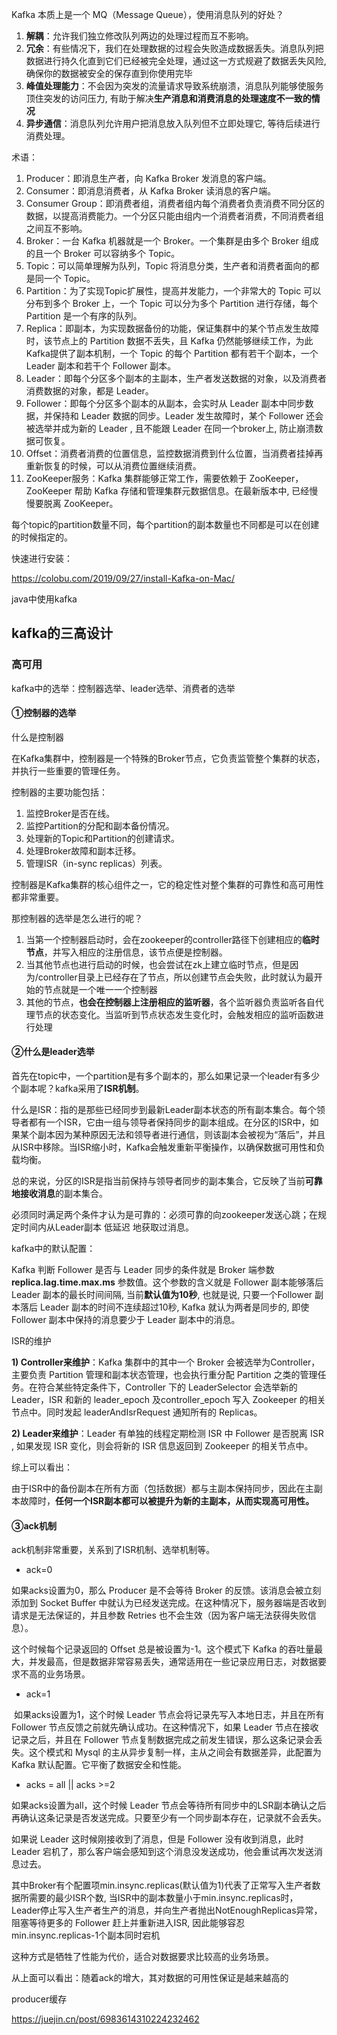 Kafka 本质上是一个 MQ（Message Queue），使用消息队列的好处？

1. **解耦**：允许我们独立修改队列两边的处理过程而互不影响。
2. **冗余**：有些情况下，我们在处理数据的过程会失败造成数据丢失。消息队列把数据进行持久化直到它们已经被完全处理，通过这一方式规避了数据丢失风险, 确保你的数据被安全的保存直到你使用完毕
3. **峰值处理能力**：不会因为突发的流量请求导致系统崩溃，消息队列能够使服务顶住突发的访问压力, 有助于解决**生产消息和消费消息的处理速度不一致的情况**
4. **异步通信**：消息队列允许用户把消息放入队列但不立即处理它, 等待后续进行消费处理。



术语：

1. Producer：即消息生产者，向 Kafka Broker 发消息的客户端。
2. Consumer：即消息消费者，从 Kafka Broker 读消息的客户端。
3. Consumer Group：即消费者组，消费者组内每个消费者负责消费不同分区的数据，以提高消费能力。一个分区只能由组内一个消费者消费，不同消费者组之间互不影响。
4. Broker：一台 Kafka 机器就是一个 Broker。一个集群是由多个 Broker 组成的且一个 Broker 可以容纳多个 Topic。
5. Topic：可以简单理解为队列，Topic 将消息分类，生产者和消费者面向的都是同一个 Topic。
6. Partition：为了实现Topic扩展性，提高并发能力，一个非常大的 Topic 可以分布到多个 Broker 上，一个 Topic 可以分为多个 Partition 进行存储，每个 Partition 是一个有序的队列。
7. Replica：即副本，为实现数据备份的功能，保证集群中的某个节点发生故障时，该节点上的 Partition 数据不丢失，且 Kafka 仍然能够继续工作，为此Kafka提供了副本机制，一个 Topic 的每个 Partition 都有若干个副本，一个 Leader 副本和若干个 Follower 副本。
8. Leader：即每个分区多个副本的主副本，生产者发送数据的对象，以及消费者消费数据的对象，都是 Leader。
9. Follower：即每个分区多个副本的从副本，会实时从 Leader 副本中同步数据，并保持和 Leader 数据的同步。Leader 发生故障时，某个 Follower 还会被选举并成为新的 Leader , 且不能跟 Leader 在同一个broker上, 防止崩溃数据可恢复。
10. Offset：消费者消费的位置信息，监控数据消费到什么位置，当消费者挂掉再重新恢复的时候，可以从消费位置继续消费。
11. ZooKeeper服务：Kafka 集群能够正常工作，需要依赖于 ZooKeeper，ZooKeeper 帮助 Kafka 存储和管理集群元数据信息。在最新版本中, 已经慢慢要脱离 ZooKeeper。





每个topic的partition数量不同，每个partition的副本数量也不同都是可以在创建的时候指定的。



快速进行安装：

https://colobu.com/2019/09/27/install-Kafka-on-Mac/



java中使用kafka



## kafka的三高设计

### 高可用

kafka中的选举：控制器选举、leader选举、消费者的选举

#### ①控制器的选举

什么是控制器

在Kafka集群中，控制器是一个特殊的Broker节点，它负责监管整个集群的状态，并执行一些重要的管理任务。

控制器的主要功能包括：

1. 监控Broker是否在线。
2. 监控Partition的分配和副本备份情况。
3. 处理新的Topic和Partition的创建请求。
4. 处理Broker故障和副本迁移。
5. 管理ISR（in-sync replicas）列表。

控制器是Kafka集群的核心组件之一，它的稳定性对整个集群的可靠性和高可用性都非常重要。



那控制器的选举是怎么进行的呢？

1. 当第一个控制器启动时，会在zookeeper的controller路径下创建相应的**临时节点**，并写入相应的注册信息，该节点便是控制器。
2. 当其他节点也进行启动的时候，也会尝试在zk上建立临时节点，但是因为/controller目录上已经存在了节点，所以创建节点会失败，此时就认为最开始的节点就是一个唯一一个控制器
3. 其他的节点，**也会在控制器上注册相应的监听器**，各个监听器负责监听各自代理节点的状态变化。当监听到节点状态发生变化时，会触发相应的监听函数进行处理



#### ②什么是leader选举

首先在topic中，一个partition是有多个副本的，那么如果记录一个leader有多少个副本呢？kafka采用了**ISR机制**。

什么是ISR：指的是那些已经同步到最新Leader副本状态的所有副本集合。每个领导者都有一个ISR，它由一组与领导者保持同步的副本组成。在分区的ISR中，如果某个副本因为某种原因无法和领导者进行通信，则该副本会被视为“落后”，并且从ISR中移除。当ISR缩小时，Kafka会触发重新平衡操作，以确保数据可用性和负载均衡。

总的来说，分区的ISR是指当前保持与领导者同步的副本集合，它反映了当前**可靠地接收消息**的副本集合。

必须同时满足两个条件才认为是可靠的：必须可靠的向zookeeper发送心跳；在规定时间内从Leader副本 低延迟 地获取过消息。



kafka中的默认配置：

 Kafka 判断 Follower 是否与 Leader 同步的条件就是 Broker 端参数 **replica.lag.time.max.ms** 参数值。这个参数的含义就是 Follower 副本能够落后 Leader 副本的最长时间间隔, 当前**默认值为10秒**, 也就是说, 只要一个Follower 副本落后 Leader 副本的时间不连续超过10秒, Kafka 就认为两者是同步的, 即使 Follower 副本中保持的消息要少于 Leader 副本中的消息。



ISR的维护

 **1) Controller来维护**：Kafka 集群中的其中一个 Broker 会被选举为Controller，主要负责 Partition 管理和副本状态管理，也会执行重分配 Partition 之类的管理任务。在符合某些特定条件下，Controller 下的 LeaderSelector 会选举新的 Leader，ISR 和新的 leader_epoch 及controller_epoch 写入 Zookeeper 的相关节点中。同时发起 leaderAndIsrRequest 通知所有的 Replicas。

 **2) Leader来维护**：Leader 有单独的线程定期检测 ISR 中 Follower 是否脱离 ISR , 如果发现 ISR 变化，则会将新的 ISR 信息返回到 Zookeeper 的相关节点中。



综上可以看出：

​	由于ISR中的备份副本在所有方面（包括数据）都与主副本保持同步，因此在主副本故障时，**任何一个ISR副本都可以被提升为新的主副本，从而实现高可用性。**



#### ③ack机制

ack机制非常重要，关系到了ISR机制、选举机制等。

- ack=0

 如果acks设置为0，那么 Producer 是不会等待 Broker 的反馈。该消息会被立刻添加到 Socket Buffer 中就认为已经发送完成。在这种情况下，服务器端是否收到请求是无法保证的，并且参数 Retries 也不会生效（因为客户端无法获得失败信息）。

  这个时候每个记录返回的 Offset 总是被设置为-1。这个模式下 Kafka 的吞吐量最大，并发最高，但是数据非常容易丢失，通常适用在一些记录应用日志，对数据要求不高的业务场景。

- ack=1

​	如果acks设置为1，这个时候 Leader 节点会将记录先写入本地日志，并且在所有 Follower 节点反馈之前就先确认成功。在这种情况下，如果 Leader 节点在接收记录之后，并且在 Follower 节点复制数据完成之前发生错误，那么这条记录会丢失。这个模式和 Mysql 的主从异步复制一样，主从之间会有数据差异，此配置为 Kafka 默认配置。它平衡了数据安全和性能。

- acks = all || acks >=2

如果acks设置为all，这个时候 Leader 节点会等待所有同步中的LSR副本确认之后再确认这条记录是否发送完成。只要至少有一个同步副本存在，记录就不会丢失。

   如果说 Leader 这时候刚接收到了消息，但是 Follower 没有收到消息，此时 Leader 宕机了，那么客户端会感知到这个消息没发送成功，他会重试再次发送消息过去。

  其中Broker有个配置项min.insync.replicas(默认值为1)代表了正常写入生产者数据所需要的最少ISR个数, 当ISR中的副本数量小于min.insync.replicas时，Leader停止写入生产者生产的消息，并向生产者抛出NotEnoughReplicas异常，阻塞等待更多的 Follower 赶上并重新进入ISR, 因此能够容忍min.insync.replicas-1个副本同时宕机

   这种方式是牺牲了性能为代价，适合对数据要求比较高的业务场景。

 从上面可以看出：随着ack的增大，其对数据的可用性保证是越来越高的





producer缓存

https://juejin.cn/post/6983614310224232462



   
